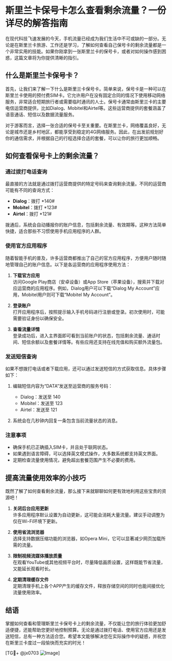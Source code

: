 # 斯里兰卡保号卡怎么查看剩余流量？一份详尽的解答指南

在现代科技飞速发展的今天，手机流量已经成为我们生活中不可或缺的一部分。无论是在斯里兰卡旅游、工作还是学习，了解如何查看自己保号卡的剩余流量都是一个非常实用的技能。如果你刚拿到一张斯里兰卡的保号卡，或者对如何操作感到困惑，这篇文章将为你提供清晰的指引。

## 什么是斯里兰卡保号卡？

首先，让我们来了解一下什么是斯里兰卡保号卡。简单来说，保号卡是一种可以在斯里兰卡使用的预付费SIM卡。它允许用户在没有固定合同的情况下使用移动网络服务，非常适合短期旅行者或需要临时通讯的人士。保号卡通常由斯里兰卡的主要电信运营商提供，比如Dialog、Mobitel和Airtel等。这些运营商提供的套餐涵盖了语音通话、短信以及数据流量服务。

对于游客而言，选择一张合适的保号卡至关重要。在斯里兰卡，网络覆盖良好，无论是城市还是乡村地区，都能享受到稳定的4G网络服务。因此，在出发前规划好你的通信需求，并根据自己的行程选择合适的套餐，可以让你的旅行更加顺畅。

## 如何查看保号卡上的剩余流量？

### 通过拨打电话查询

最直接的方法就是通过拨打运营商提供的特定号码来查询剩余流量。不同的运营商可能有不同的查询方式：

- **Dialog**：拨打 *140#
- **Mobitel**：拨打 *123#
- **Airtel**：拨打 *121#

拨通后，系统会自动播报你的账户信息，包括剩余流量、有效期等。这种方法简单快捷，适合那些不习惯使用手机应用程序的人群。

### 使用官方应用程序

随着智能手机的普及，许多运营商都推出了自己的官方应用程序，方便用户随时随地管理自己的账户信息。以下是各运营商的应用程序使用方法：

1. **下载官方应用**  
   访问Google Play商店（安卓设备）或App Store（苹果设备），搜索并下载对应运营商的应用程序。例如，Dialog用户可以下载“Dialog My Account”应用，Mobitel用户则可下载“Mobitel My Account”。

2. **登录账户**  
   打开应用程序后，按照提示输入手机号码进行注册或登录。初次使用时，可能需要验证身份以确保安全。

3. **查看流量详情**  
   登录成功后，进入主界面即可看到当前账户的状态，包括剩余流量、通话时间、短信余额以及套餐详情等。有些应用还支持在线充值和购买额外流量包。

### 发送短信查询

如果不想拨打电话或者下载应用，还可以通过发送短信的方式获取信息。具体步骤如下：

1. 编辑短信内容为“DATA”发送至运营商的服务号码：
   - Dialog：发送至 140
   - Mobitel：发送至 123
   - Airtel：发送至 121

2. 系统会在几秒钟内回复一条包含当前流量状态的消息。

### 注意事项

- 确保手机已正确插入SIM卡，并且处于联网状态。
- 如果遇到语言障碍，可以选择英文模式操作，大多数系统都支持英文界面。
- 定期检查流量使用情况，避免超出套餐范围产生不必要的费用。

## 提高流量使用效率的小技巧

既然了解了如何查看剩余流量，那么接下来就聊聊如何更有效地利用这些宝贵的资源吧！

1. **关闭后台应用更新**  
   许多应用程序默认设置为自动更新，这可能会消耗大量流量。建议手动调整为仅在Wi-Fi环境下更新。

2. **使用省流浏览器**  
   选择支持数据压缩功能的浏览器，如Opera Mini，它可以显著减少网页加载所需的流量。

3. **限制视频流媒体播放质量**  
   在观看YouTube或其他视频平台时，尽量降低画质设置，这样既能节省流量，又能延长观看时长。

4. **定期清理缓存文件**  
   定期清理手机上各个APP产生的缓存文件，释放存储空间的同时也能间接优化流量使用效率。

## 结语

掌握如何查看和管理斯里兰卡保号卡上的剩余流量，不仅能让您的旅行体验更加舒适便捷，还能帮助您更好地控制预算。无论是通过拨打电话、使用官方应用还是发送短信，总有一种方法适合您。希望本文能够解决您在实际操作中的疑惑，并祝您在斯里兰卡度过一段愉快而充实的时光！

[TG💪+ @jx0703 ![Image](https://github.com/user-attachments/assets/dbca1d08-cadb-493c-b0ec-ad6f7a83f270)]